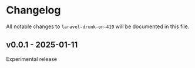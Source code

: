 # Changelog

All notable changes to `laravel-drunk-on-419` will be documented in this file.

## v0.0.1 - 2025-01-11

Experimental release
